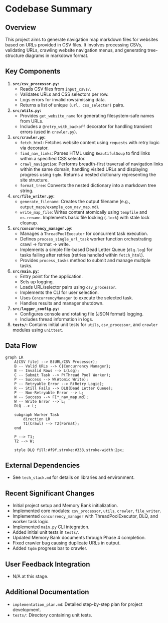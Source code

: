 # Codebase Summary

## Overview

This project aims to generate navigation map markdown files for websites based on URLs provided in CSV files. It involves processing CSVs, validating URLs, crawling website navigation menus, and generating tree-structure diagrams in markdown format.

## Key Components

1.  **`src/csv_processor.py`:**
    - Reads CSV files from `input_csvs/`.
    - Validates URLs and CSS selectors per row.
    - Logs errors for invalid rows/missing data.
    - Returns a list of unique `(url, css_selector)` pairs.
2.  **`src/utils.py`:**
    - Provides `get_website_name` for generating filesystem-safe names from URLs.
    - Includes a `@retry_with_backoff` decorator for handling transient errors (used in `crawler.py`).
3.  **`src/crawler.py`:**
    - `fetch_html`: Fetches website content using `requests` with retry logic via decorator.
    - `find_nav_links`: Parses HTML using `BeautifulSoup` to find links within a specified CSS selector.
    - `crawl_navigation`: Performs breadth-first traversal of navigation links within the same domain, handling visited URLs and displaying progress using `tqdm`. Returns a nested dictionary representing the site structure.
    - `format_tree`: Converts the nested dictionary into a markdown tree string.
4.  **`src/file_writer.py`:**
    - `generate_filename`: Creates the output filename (e.g., `output_maps/example_com_nav_map.md`).
    - `write_map_file`: Writes content atomically using `tempfile` and `os.rename`. Implements basic file locking (`.lock`) with stale lock cleanup.
5.  **`src/concurrency_manager.py`:**
    - Manages a `ThreadPoolExecutor` for concurrent task execution.
    - Defines `process_single_url_task` worker function orchestrating crawl -> format -> write.
    - Implements a simple file-based Dead Letter Queue (`dlq.log`) for tasks failing after retries (retries handled within `fetch_html`).
    - Provides `process_tasks` method to submit and manage multiple tasks.
6.  **`src/main.py`:**
    - Entry point for the application.
    - Sets up logging.
    - Loads URL/selector pairs using `csv_processor`.
    - Implements the CLI for user selection.
    - Uses `ConcurrencyManager` to execute the selected task.
    - Handles results and manager shutdown.
7.  **`src/logger_config.py`:**
    - Configures console and rotating file (JSON format) logging.
    - Includes thread information in logs.
8.  **`tests/`:** Contains initial unit tests for `utils`, `csv_processor`, and `crawler` modules using `unittest`.

## Data Flow

```mermaid
graph LR
    A[CSV file] --> B(URL/CSV Processor);
    B -- Valid URLs --> C{Concurrency Manager};
    B -- Invalid Rows --> L(Log);
    C -- Submit Task --> P(Thread Pool Worker);
    P -- Success --> W(Atomic Write);
    P -- Retryable Error --> R(Retry Logic);
    R -- Still Fails --> DLQ(Dead Letter Queue);
    P -- Non-Retryable Error --> L;
    W -- Success --> F[*_nav_map.md];
    W -- Write Error --> L;
    DLQ --> L;

    subgraph Worker Task
        direction LR
        T1(Crawl) --> T2(Format);
    end

    P --> T1;
    T2 --> W;

    style DLQ fill:#f9f,stroke:#333,stroke-width:2px;
```

## External Dependencies

- See `tech_stack.md` for details on libraries and environment.

## Recent Significant Changes

- Initial project setup and Memory Bank initialization.
- Implemented core modules: `csv_processor`, `utils`, `crawler`, `file_writer`.
- Implemented `concurrency_manager` with ThreadPoolExecutor, DLQ, and worker task logic.
- Implemented `main.py` CLI integration.
- Added initial unit tests in `tests/`.
- Updated Memory Bank documents through Phase 4 completion.
- Fixed crawler bug causing duplicate URLs in output.
- Added `tqdm` progress bar to crawler.

## User Feedback Integration

- N/A at this stage.

## Additional Documentation

- `implementation_plan.md`: Detailed step-by-step plan for project development.
- `tests/`: Directory containing unit tests.
